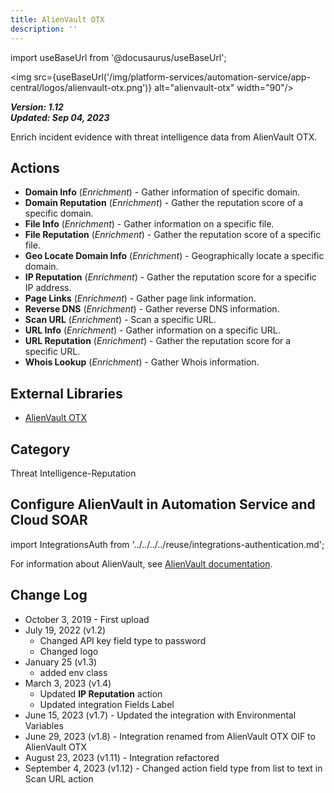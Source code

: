 ```yaml
---
title: AlienVault OTX
description: ''
---
```

import useBaseUrl from '@docusaurus/useBaseUrl';

<img src={useBaseUrl('/img/platform-services/automation-service/app-central/logos/alienvault-otx.png')} alt="alienvault-otx" width="90"/>

***Version: 1.12  
Updated: Sep 04, 2023***

Enrich incident evidence with threat intelligence data from AlienVault OTX.

## Actions

* **Domain Info** (*Enrichment*) - Gather information of specific domain.
* **Domain Reputation** (*Enrichment*) - Gather the reputation score of a specific domain.
* **File Info** (*Enrichment*) - Gather information on a specific file.
* **File Reputation** (*Enrichment*) - Gather the reputation score of a specific file.
* **Geo Locate Domain Info** (*Enrichment*) - Geographically locate a specific domain.
* **IP Reputation** (*Enrichment*) - Gather the reputation score for a specific IP address.
* **Page Links** (*Enrichment*) - Gather page link information.
* **Reverse DNS** (*Enrichment*) - Gather reverse DNS information.
* **Scan URL** (*Enrichment*) - Scan a specific URL.
* **URL Info** (*Enrichment*) - Gather information on a specific URL.
* **URL Reputation** (*Enrichment*) - Gather the reputation score for a specific URL.
* **Whois Lookup** (*Enrichment*) - Gather Whois information.

## External Libraries

* [AlienVault OTX](https://github.com/AlienVault-OTX/OTX-Python-SDK/blob/master/LICENSE)

## Category

Threat Intelligence-Reputation

## Configure AlienVault in Automation Service and Cloud SOAR

import IntegrationsAuth from '../../../../reuse/integrations-authentication.md';

<IntegrationsAuth/>

For information about AlienVault, see [AlienVault documentation](https://cybersecurity.att.com/documentation/).

## Change Log

* October 3, 2019 - First upload
* July 19, 2022 (v1.2)
	+ Changed API key field type to password
	+ Changed logo
* January 25 (v1.3)
	+ added env class
* March 3, 2023 (v1.4)
	+ Updated **IP Reputation** action
	+ Updated integration Fields Label
* June 15, 2023 (v1.7) - Updated the integration with Environmental Variables
* June 29, 2023 (v1.8) - Integration renamed from AlienVault OTX OIF to AlienVault OTX
* August 23, 2023 (v1.11) - Integration refactored
* September 4, 2023 (v1.12) - Changed action field type from list to text in Scan URL action
